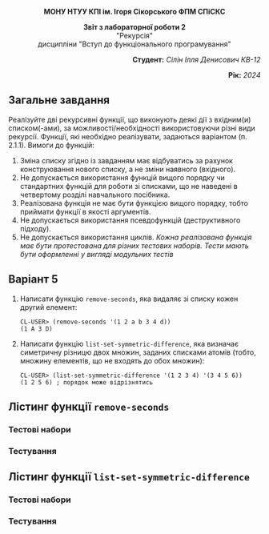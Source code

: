 <p align="center"><b>МОНУ НТУУ КПІ ім. Ігоря Сікорського ФПМ СПіСКС</b></p>
<p align="center">
<b>Звіт з лабораторної роботи 2</b><br/>
"Рекурсія"<br/>
дисципліни "Вступ до функціонального програмування"
</p>
<p align="right"><strong>Студент:</strong> <i>Сілін Ілля Денисович КВ-12</i><p>
<p align="right"><strong>Рік:</strong> <i>2024</i><p>

  ## Загальне завдання
  
Реалізуйте дві рекурсивні функції, що виконують деякі дії з вхідним(и) списком(-ами), за
можливості/необхідності використовуючи різні види рекурсії. Функції, які необхідно
реалізувати, задаються варіантом (п. 2.1.1). Вимоги до функцій:
1. Зміна списку згідно із завданням має відбуватись за рахунок конструювання нового
списку, а не зміни наявного (вхідного).
2. Не допускається використання функцій вищого порядку чи стандартних функцій
для роботи зі списками, що не наведені в четвертому розділі навчального
посібника.
3. Реалізована функція не має бути функцією вищого порядку, тобто приймати функції
в якості аргументів.
4. Не допускається використання псевдофункцій (деструктивного підходу).
5. Не допускається використання циклів.
_Кожна реалізована функція має бути протестована для різних тестових наборів. Тести
мають бути оформленні у вигляді модульних тестів_


## Варіант 5

1. Написати функцію ```remove-seconds```, яка видаляє зі списку кожен другий елемент:
   
   ```
   CL-USER> (remove-seconds '(1 2 a b 3 4 d))
   (1 A 3 D)
   ```
2. Написати функцію ```list-set-symmetric-difference```, яка визначає симетричну різницю двох множин, заданих списками атомів (тобто, множину елементів, що не входять до обох множин):
   
    ```
    CL-USER> (list-set-symmetric-difference '(1 2 3 4) '(3 4 5 6))
    (1 2 5 6) ; порядок може відрізнятись
    ```

## Лістинг функції ```remove-seconds```

### Тестові набори

### Тестування

## Лістинг функції ```list-set-symmetric-difference```

### Тестові набори

### Тестування
